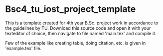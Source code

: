 # Bsc4_tu_iost_project_template

This is a template created for 4th year B.Sc. project work in accordance to the
guidelines by TU. Download this source code and open it with your texteditor
of choice, then navigate to file named 'main.tex' and compile it.

Few of the example like creating table, doing citation, etc. is given in
'example.tex' file. 

